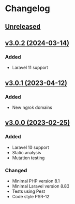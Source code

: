# Changelog

## [Unreleased](https://github.com/jn-jairo/laravel-ngrok/compare/v3.0.2...3.x)

## [v3.0.2 (2024-03-14)](https://github.com/jn-jairo/laravel-ngrok/compare/v3.0.1...v3.0.2)

### Added
- Laravel 11 support

## [v3.0.1 (2023-04-12)](https://github.com/jn-jairo/laravel-ngrok/compare/v3.0.0...v3.0.1)

### Added
- New ngrok domains

## [v3.0.0 (2023-02-25)](https://github.com/jn-jairo/laravel-ngrok/compare/v2.0.4...v3.0.0)

### Added
- Laravel 10 support
- Static analysis
- Mutation testing

### Changed
- Minimal PHP version 8.1
- Minimal Laravel version 8.83
- Tests using Pest
- Code style PSR-12
